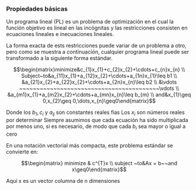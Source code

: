 ### Propiedades básicas
Un programa lineal (PL) es un problema de optimización en el cual la función objetivo es lineal en las incógnitas y las restricciones consisten en ecuaciones lineales e inecuaciones lineales.

La forma exacta de ests restricciones puede variar de un problema a otro, pero como se muestra a continuación, cualquier programa lineal puede ser transformado a la siguiente forma estándar.

$$\begin{matrix}minimize&c_{1}x_{1}+c_{2}x_{2}+\cdots+c_{n}x_{n} \\ Subject~to&a_{11}x_{1}+a_{12}x_{2}+\cdots+a_{1n}x_{1}\leq b1 \\ &a_{21}x_{2}+a_{22}x_{2}+\cdots+a_{2n}x_{n}\leq b2 \\ &\vdots ~~~~~~~~~~~~~~~~~~~~~~~~~~~~~~~~~~~~~~~~~\vdots \\ &a_{m1}x_{1}+a_{m2}x_{2}+\cdots+a_{mn}x_{n}\leq b_{m} \\ and&x_{1}\geq 0,x_{2}\geq 0,\dots,x_{n}\geq0\end{matrix}$$


Donde los $b_{1},c_{i}$ y $a_{ij}$ son constantes reales fias
Los $x_{i}$ son números reales por determinar
Siempre asumimos que cada ecuación ha sido multiplicada por menos uno, si es necesario, de modo que cada $b_{i}$ sea mayor o igual a cero

En una notación vectorial más compacta, este problema estándar se convierte en:

$$\begin{matrix} minimize & c^{T}x \\ subject ~to&Ax = b~~and x\geq0\end{matrix}$$

Aquí x es un vector columna de n dimensiones

